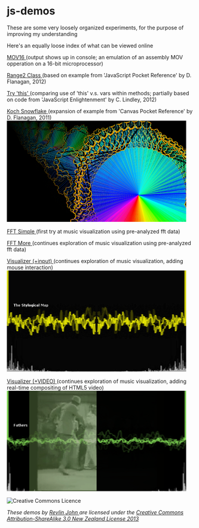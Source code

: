js-demos
========

These are some very loosely organized experiments, for the purpose of improving my understanding

Here's an equally loose index of what can be viewed online

[MOV16 ](http://uni-sol.org/js-demos/mov16.html) 
(output shows up in console; an emulation of an assembly MOV opperation on a 16-bit microprocessor) 

[Range2 Class ](http://uni-sol.org/js-demos/class.html) 
(based on example from 'JavaScript Pocket Reference' by D. Flanagan, 2012)

[Try 'this' ](http://uni-sol.org/js-demos/this.html) 
(comparing use of 'this' v.s. vars within methods; partially based on code from 'JavaScript Enlightenment' by C. Lindley, 2012)

[Koch Snowflake ](http://uni-sol.org/js-demos/kochflake.html) 
(expansion of example from 'Canvas Pocket Reference' by D. Flanagan, 2011)
![Koch Snowflake](kochflake.png)


[FFT Simple ](http://uni-sol.org/js-demos/fft-simple.html) 
(first try at music visualization using pre-analyzed fft data)

[FFT More ](http://uni-sol.org/js-demos/fft.html) 
(continues exploration of music visualization using pre-analyzed fft data)

[Visualizer (+input) ](http://uni-sol.org/js-demos/visualizer.html)
(continues exploration of music visualization, adding mouse interaction)
![Visualizer+](visualizer.png)

[Visualizer (+VIDEO) ](http://uni-sol.org/js-demos/happy-b-day.html)
(continues exploration of music visualization, adding real-time compositing of HTML5 video)
![Visualizer+Video](fathers.png)

![Creative Commons Licence](http://i.creativecommons.org/l/by-sa/3.0/nz/88x31.png) 

*These demos by [Revlin John ](mailto:revlin@uni-sol.org) are licensed under the [Creative Commons Attribution-ShareAlike 3.0 New Zealand License 2013 ](http://creativecommons.org/licenses/by-sa/3.0/nz/deed.en_GB)*
